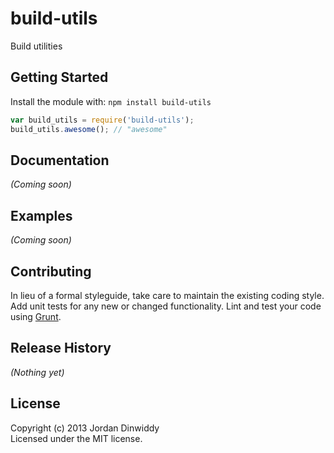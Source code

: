 # build-utils

Build utilities

## Getting Started
Install the module with: `npm install build-utils`

```javascript
var build_utils = require('build-utils');
build_utils.awesome(); // "awesome"
```

## Documentation
_(Coming soon)_

## Examples
_(Coming soon)_

## Contributing
In lieu of a formal styleguide, take care to maintain the existing coding style. Add unit tests for any new or changed functionality. Lint and test your code using [Grunt](http://gruntjs.com/).

## Release History
_(Nothing yet)_

## License
Copyright (c) 2013 Jordan Dinwiddy  
Licensed under the MIT license.
